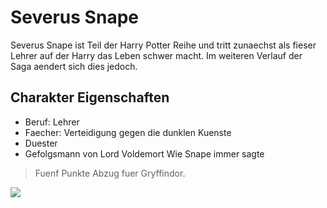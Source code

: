 # Severus Snape
Severus Snape ist Teil der Harry Potter Reihe und tritt zunaechst als fieser Lehrer auf der Harry das Leben schwer macht. Im weiteren Verlauf der Saga aendert sich dies jedoch.
## Charakter Eigenschaften
* Beruf: Lehrer
* Faecher: Verteidigung gegen die dunklen Kuenste
* Duester
* Gefolgsmann von Lord Voldemort
Wie Snape immer sagte
> Fuenf Punkte Abzug fuer Gryffindor.
<img src="https://upload.wikimedia.org/wikipedia/en/b/b9/Ootp076.jpg"/>

